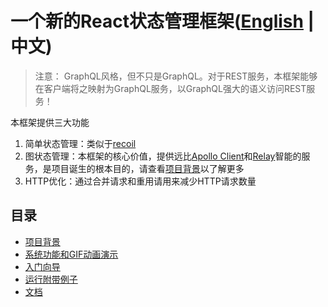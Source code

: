# 一个新的React状态管理框架([English](https://github.com/babyfish-ct/graphql-state) | 中文)

> 注意：
> GraphQL风格，但不只是GraphQL。对于REST服务，本框架能够在客户端将之映射为GraphQL服务，以GraphQL强大的语义访问REST服务！

本框架提供三大功能
1. 简单状态管理：类似于[recoil](https://github.com/facebookexperimental/Recoil)
2. 图状态管理：本框架的核心价值，提供远比[Apollo Client](https://github.com/apollographql/apollo-client)和[Relay](https://github.com/facebook/relay)智能的服务，是项目诞生的根本目的，请查看[项目背景](./background_zh_CN.md)以了解更多
3. HTTP优化：通过合并请求和重用请用来减少HTTP请求数量

## 目录
- [项目背景](./site/background_zh_CN.md)
- [系统功能和GIF动画演示](./site/function-and-gif_zh_CN.md)
- [入门向导](./site/get-start_zh_CN.md)
- [运行附带例子](./site/run-demo_zh_CN.md)
- [文档](./doc/README_zh_CN.md)

